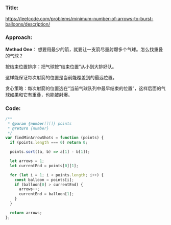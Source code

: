 ### **Title:**

https://leetcode.com/problems/minimum-number-of-arrows-to-burst-balloons/description/

### **Approach:**

**Method One**：
想要用最少的箭，就要让一支箭尽量射爆多个气球。怎么找重叠的气球？

按结束位置排序：把气球按“结束位置”从小到大排好队。

这样能保证每次射箭的位置是当前能覆盖到的最远位置。

贪心策略：每次射箭的位置选在“当前气球队列中最早结束的位置”，这样后面的气球如果和它有重叠，也能被射爆。

### **Code:**

```js
/**
 * @param {number[][]} points
 * @return {number}
 */
var findMinArrowShots = function (points) {
  if (points.length === 0) return 0;

  points.sort((a, b) => a[1] - b[1]);

  let arrows = 1;
  let currentEnd = points[0][1];

  for (let i = 1; i < points.length; i++) {
    const balloon = points[i];
    if (balloon[0] > currentEnd) {
      arrows++;
      currentEnd = balloon[1];
    }
  }

  return arrows;
};
```
